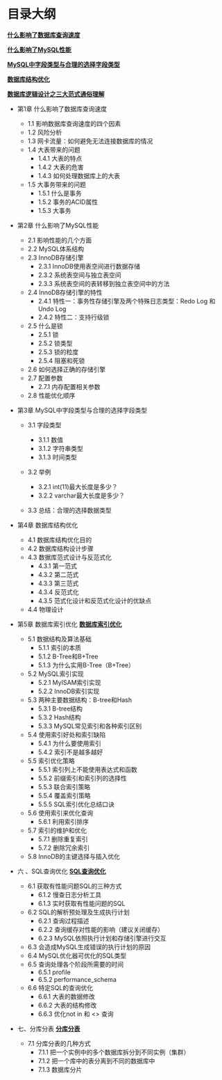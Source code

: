 # 目录大纲
[**什么影响了数据库查询速度**](https://segmentfault.com/a/1190000013672421#articleHeader0)

[**什么影响了MySQL性能**](https://segmentfault.com/a/1190000013672421#articleHeader12)

[**MySQL中字段类型与合理的选择字段类型**](https://segmentfault.com/a/1190000010012140)

[**数据库结构优化**](https://segmentfault.com/a/1190000013746118#articleHeader1)

[**数据库逻辑设计之三大范式通俗理解**](https://segmentfault.com/a/1190000013695030)

* 第1章 什么影响了数据库查询速度
    * 1.1 影响数据库查询速度的四个因素
    * 1.2 风险分析
    * 1.3 网卡流量：如何避免无法连接数据库的情况
    * 1.4 大表带来的问题
        * 1.4.1 大表的特点
        * 1.4.2 大表的危害
        * 1.4.3 如何处理数据库上的大表
    * 1.5 大事务带来的问题
        * 1.5.1 什么是事务
        * 1.5.2 事务的ACID属性
        * 1.5.3 大事务



* 第2章 什么影响了MySQL性能
    *  2.1 影响性能的几个方面
    *  2.2 MySQL体系结构
    *  2.3 InnoDB存储引擎
        *  2.3.1 InnoDB使用表空间进行数据存储
        *  2.3.2 系统表空间与独立表空间
        *  2.3.3 系统表空间的表转移到独立表空间中的方法
    *  2.4 InnoDB存储引擎的特性
        *  2.4.1 特性一：事务性存储引擎及两个特殊日志类型：Redo Log 和 Undo Log
        *  2.4.2 特性二：支持行级锁
    *  2.5 什么是锁
        *  2.5.1 锁
        *  2.5.2 锁类型
        *  2.5.3 锁的粒度
        *  2.5.4 阻塞和死锁
    *  2.6 如何选择正确的存储引擎
    *  2.7 配置参数
        *  2.7.1 内存配置相关参数
    *  2.8 性能优化顺序

* 第3章 MySQL中字段类型与合理的选择字段类型

    *  3.1 字段类型
        *  3.1.1 数值
        *  3.1.2 字符串类型
        *  3.1.3 时间类型

    *  3.2 举例
        *  3.2.1 int(11)最大长度是多少？
        *  3.2.2 varchar最大长度是多少？

    *  3.3 总结：合理的选择数据类型

* 第4章 数据库结构优化

    *  4.1 数据库结构优化目的
    *  4.2 数据库结构设计步骤
    *  4.3 数据库范式设计与反范式化
        *  4.3.1 第一范式
        *  4.3.2 第二范式
        *  4.3.3 第三范式
        *  4.3.4 反范式化
        *  4.3.5 范式化设计和反范式化设计的优缺点
    *  4.4 物理设计

* 第5章 数据库索引优化
[**数据库索引优化**](https://segmentfault.com/a/1190000013746118#articleHeader8)

    *  5.1 数据结构及算法基础
        *  5.1.1 索引的本质
        *  5.1.2 B-Tree和B+Tree
        *  5.1.3 为什么实用B-Tree（B+Tree）
    *  5.2 MySQL索引实现
        *  5.2.1 MyISAM索引实现         
        *  5.2.2 InnoDB索引实现
    *  5.3 两种主要数据结构：B-tree和Hash
        *  5.3.1 B-tree结构
        *  5.3.2 Hash结构
        *  5.3.3 MySQL常见索引和各种索引区别
    *  5.4 使用索引好处和索引缺陷
        *  5.4.1 为什么要使用索引
        *  5.4.2 索引不是越多越好
    *  5.5 索引优化策略
        *  5.5.1 索引列上不能使用表达式和函数
        *  5.5.2 前缀索引和索引列的选择性
        *  5.5.3 联合索引策略
        *  5.5.4 覆盖索引策略
        *  5.5.5 SQL索引优化总结口诀
    *  5.6 使用索引来优化查询
        *  5.6.1 利用索引排序
    *  5.7 索引的维护和优化
        *  5.7.1 删除重复索引
        *  5.7.2 删除冗余索引
    *  5.8 InnoDB的主键选择与插入优化

*  六 、SQL查询优化
[**SQL查询优化**](https://segmentfault.com/a/1190000013781544#articleHeader1)

    *  6.1 获取有性能问题SQL的三种方式
        *  6.1.2 慢查日志分析工具
        *  6.1.3 实时获取有性能问题的SQL
    *  6.2 SQL的解析预处理及生成执行计划
        *  6.2.1 查询过程描述
        *  6.2.2 查询缓存对性能的影响（建议关闭缓存）
        *  6.2.3 MySQL依照执行计划和存储引擎进行交互
    *  6.3 会造成MySQL生成错误的执行计划的原因
    *  6.4 MySQL优化器可优化的SQL类型
    *  6.5 查询处理各个阶段所需要的时间
        *  6.5.1 profile
        *  6.5.2 performance_schema
    *  6.6 特定SQL的查询优化
        *  6.6.1 大表的数据修改
        *  6.6.2 大表的结构修改
        *  6.6.3 优化not in 和 <> 查询

*  七、分库分表
[**分库分表**](https://segmentfault.com/a/1190000013781544#articleHeader18)
    *  7.1 分库分表的几种方式
        *  7.1.1 把一个实例中的多个数据库拆分到不同实例（集群）
        *  7.1.2 把一个库中的表分离到不同的数据库中
        *  7.1.3 数据库分片

